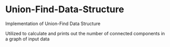 # Union-Find-Data-Structure
Implementation of Union-Find Data Structure 

Utilized to calculate and prints out the number of connected components in a graph of input data

